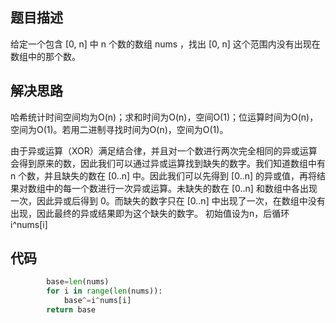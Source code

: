 ## 题目描述
给定一个包含 [0, n] 中 n 个数的数组 nums ，找出 [0, n] 这个范围内没有出现在数组中的那个数。


## 解决思路
哈希统计时间空间均为O(n)；求和时间为O(n)，空间O(1)；位运算时间为O(n)，空间为O(1)。若用二进制寻找时间为O(n)，空间为O(1)。

由于异或运算（XOR）满足结合律，并且对一个数进行两次完全相同的异或运算会得到原来的数，因此我们可以通过异或运算找到缺失的数字。我们知道数组中有 n 个数，并且缺失的数在 [0..n] 中。因此我们可以先得到 [0..n] 的异或值，再将结果对数组中的每一个数进行一次异或运算。未缺失的数在 [0..n] 和数组中各出现一次，因此异或后得到 0。而缺失的数字只在 [0..n] 中出现了一次，在数组中没有出现，因此最终的异或结果即为这个缺失的数字。
初始值设为n，后循环i^nums[i]


## 代码
```python
	    base=len(nums)
        for i in range(len(nums)):
            base^=i^nums[i]
        return base


```
